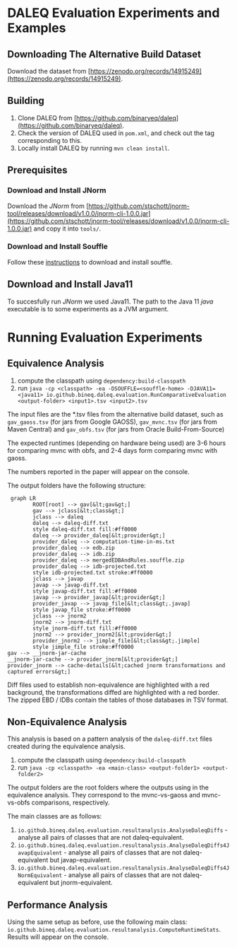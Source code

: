 # DALEQ Evaluation Experiments and Examples

## Downloading The Alternative Build Dataset

Download the dataset from [https://zenodo.org/records/14915249](https://zenodo.org/records/14915249). 

## Building 

1. Clone DALEQ from [https://github.com/binaryeq/daleq](https://github.com/binaryeq/daleq).
2. Check the version of DALEQ used in `pom.xml`, and check out the tag corresponding to this. 
3. Locally install DALEQ by running `mvn clean install`.

## Prerequisites

### Download and Install JNorm

Download the *JNorm* from [https://github.com/stschott/jnorm-tool/releases/download/v1.0.0/jnorm-cli-1.0.0.jar](https://github.com/stschott/jnorm-tool/releases/download/v1.0.0/jnorm-cli-1.0.0.jar) and copy it into `tools/`.

### Download and Install Souffle

Follow these [instructions](https://souffle-lang.github.io/install) to download and install souffle.

## Download and Install Java11

To succesfully run *JNorm* we used Java11. The path to the Java 11 _java_ executable is to some experiments as a JVM argument.

# Running Evaluation Experiments

## Equivalence Analysis

1. compute the classpath using `dependency:build-classpath`
2. run `java -cp <classpath> -ea -DSOUFFLE=<souffle-home> -DJAVA11=<java11> io.github.bineq.daleq.evaluation.RunComparativeEvaluation <output-folder> <input1>.tsv <input2>.tsv`

The input files are the *.tsv files from the alternative build dataset,
such as `gav_gaoss.tsv` (for jars from Google GAOSS), `gav_mvnc.tsv` (for jars from Maven Central) and
`gav_obfs.tsv` (for jars from Oracle Build-From-Source)

The expected runtimes (depending on hardware being used) are 3-6 hours for comparing mvnc with obfs, and 2-4 days form comparing mvnc with gaoss. 

The numbers reported in the paper will appear on the console.

The output folders have the following structure:

```mermaid
 graph LR
        ROOT[root] --> gav[&lt;gav&gt;]
        gav --> jclass[&lt;class&gt;]
        jclass --> daleq
        daleq --> daleq-diff.txt
        style daleq-diff.txt fill:#ff0000
        daleq --> provider_daleq[&lt;provider&gt;]
        provider_daleq --> computation-time-in-ms.txt
        provider_daleq --> edb.zip
        provider_daleq --> idb.zip
        provider_daleq --> mergedEDBAndRules.souffle.zip
        provider_daleq --> idb-projected.txt
        style idb-projected.txt stroke:#ff0000
        jclass --> javap
        javap --> javap-diff.txt
        style javap-diff.txt fill:#ff0000
        javap --> provider_javap[&lt;provider&gt;]
        provider_javap --> javap_file[&lt;class&gt;.javap]
        style javap_file stroke:#ff0000
        jclass --> jnorm2
        jnorm2 --> jnorm-diff.txt
        style jnorm-diff.txt fill:#ff0000
        jnorm2 --> provider_jnorm2[&lt;provider&gt;]
        provider_jnorm2 --> jimple_file[&lt;class&gt;.jimple]
        style jimple_file stroke:#ff0000
gav --> __jnorm-jar-cache
__jnorm-jar-cache --> provider_jnorm[&lt;provider&gt;]
provider_jnorm --> cache-details[&lt;cached jnorm transformations and captured errors&gt;]
```

Diff files used to establish non-equivalence are highlighted with a red background, the 
transformations diffed are highlighted with a red border. 
The zipped EBD / IDBs contain the tables of those databases in TSV format.

## Non-Equivalence Analysis

This analysis is based on a pattern analysis of the `daleq-diff.txt` files created 
during the equivalence analysis.

1. compute the classpath using `dependency:build-classpath`
2. run `java -cp <classpath> -ea <main-class> <output-folder1> <output-folder2>`

The output folders are the root folders where the outputs using in the equivalence analysis. 
They correspond to the mvnc-vs-gaoss and mvnc-vs-obfs comparisons, respectively.

The main classes are as follows:

1. `io.github.bineq.daleq.evaluation.resultanalysis.AnalyseDaleqDiffs` - analyse all pairs of classes that are not daleq-equivalent.
2. `io.github.bineq.daleq.evaluation.resultanalysis.AnalyseDaleqDiffs4JavapEquivalent` - analyse all pairs of classes that are not daleq-equivalent but javap-equivalent. 
3. `io.github.bineq.daleq.evaluation.resultanalysis.AnalyseDaleqDiffs4JNormEquivalent` - analyse all pairs of classes that are not daleq-equivalent but jnorm-equivalent.

## Performance Analysis

Using the same setup as before, use the following main class: 
`io.github.bineq.daleq.evaluation.resultanalysis.ComputeRuntimeStats`.
Results will appear on the console.







